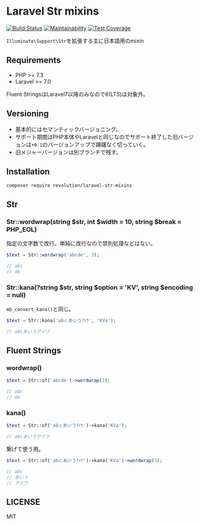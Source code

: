# Laravel Str mixins

[![Build Status](https://travis-ci.com/kawax/laravel-str-mixins.svg?branch=master)](https://travis-ci.com/kawax/laravel-str-mixins)
[![Maintainability](https://api.codeclimate.com/v1/badges/7385d9bdf46e14412d33/maintainability)](https://codeclimate.com/github/kawax/laravel-str-mixins/maintainability)
[![Test Coverage](https://api.codeclimate.com/v1/badges/7385d9bdf46e14412d33/test_coverage)](https://codeclimate.com/github/kawax/laravel-str-mixins/test_coverage)

`Illuminate\Support\Str`を拡張する主に日本語用のmixin

## Requirements
- PHP >= 7.3
- Laravel >= 7.0

Fluent StringsはLaravel7以降のみなので6(LTS)は対象外。

## Versioning
- 基本的にはセマンティックバージョニング。
- サポート期間はPHP本体やLaravelと同じなのでサポート終了した旧バージョンは`+0.1`のバージョンアップで躊躇なく切っていく。
- 旧メジャーバージョンは別ブランチで残す。

## Installation
```
composer require revolution/laravel-str-mixins
```

## Str

### Str::wordwrap(string $str, int $width = 10, string $break = PHP_EOL)
指定の文字数で改行。単純に改行なので禁則処理などはない。

```php
$text = Str::wordwrap('abcde', 3);

// abc
// de
```

### Str::kana(?string $str, string $option = 'KV', string $encoding = null)
`mb_convert_kana()`と同じ。

```php
$text = Str::kana('abｃあいうｱｲｳ', 'KVa');

// abcあいうアイウ
```

## Fluent Strings

### wordwrap()

```php
$text = Str::of('abcde')->wordwrap(3);

// abc
// de
```

### kana()

```php
$text = Str::of('abｃあいうｱｲｳ')->kana('KVa');

// abcあいうアイウ
```

繋げて使う用。

```php
$text = Str::of('abｃあいうｱｲｳ')->kana('KVa')->wordwrap(3);

// abc
// あいう
// アイウ
```

## LICENSE
MIT  
